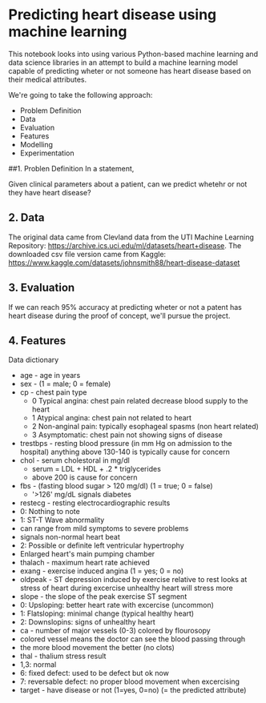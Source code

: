 # Predicting heart disease using machine learning
This notebook looks into using various Python-based machine learning and data science libraries in an attempt to build a machine learning model capable of predicting wheter or not someone has heart disease based on their medical attributes.

We're going to take the following approach:

* Problem Definition
* Data
* Evaluation
* Features
* Modelling
* Experimentation

##1. Problen Definition
In a statement,

Given clinical parameters about a patient, can we predict whetehr or not they have heart disease?

## 2. Data
The original data came from Clevland data from the UTI Machine Learning Repository: https://archive.ics.uci.edu/ml/datasets/heart+disease. The downloaded csv file version came from Kaggle: https://www.kaggle.com/datasets/johnsmith88/heart-disease-dataset

## 3. Evaluation
If we can reach 95% accuracy at predicting wheter or not a patent has heart disease during the proof of concept, we'll pursue the project.

## 4. Features
Data dictionary

* age - age in years
* sex - (1 = male; 0 = female)
* cp - chest pain type
  * 0 Typical angina: chest pain related decrease blood supply to the heart
  * 1 Atypical angina: chest pain not related to heart
  * 2 Non-anginal pain: typically esophageal spasms (non heart related)
  * 3 Asymptomatic: chest pain not showing signs of disease
* trestbps - resting blood pressure (in mm Hg on admission to the hospital) anything above 130-140 is typically cause for concern
* chol - serum cholestoral in mg/dl
  * serum = LDL + HDL + .2 * triglycerides
  * above 200 is cause for concern
* fbs - (fasting blood sugar > 120 mg/dl) (1 = true; 0 = false)
  * '>126' mg/dL signals diabetes
* restecg - resting electrocardiographic results
 * 0: Nothing to note
 * 1: ST-T Wave abnormality
  * can range from mild symptoms to severe problems
  * signals non-normal heart beat
* 2: Possible or definite left ventricular hypertrophy
 * Enlarged heart's main pumping chamber
* thalach - maximum heart rate achieved
* exang - exercise induced angina (1 = yes; 0 = no)
* oldpeak - ST depression induced by exercise relative to rest looks at stress of heart during excercise unhealthy heart will stress more
* slope - the slope of the peak exercise ST segment
 * 0: Upsloping: better heart rate with excercise (uncommon)
 * 1: Flatsloping: minimal change (typical healthy heart)
 * 2: Downslopins: signs of unhealthy heart
* ca - number of major vessels (0-3) colored by flourosopy
 * colored vessel means the doctor can see the blood passing through
 * the more blood movement the better (no clots)
* thal - thalium stress result
 * 1,3: normal
 * 6: fixed defect: used to be defect but ok now
 * 7: reversable defect: no proper blood movement when excercising
* target - have disease or not (1=yes, 0=no) (= the predicted attribute)
